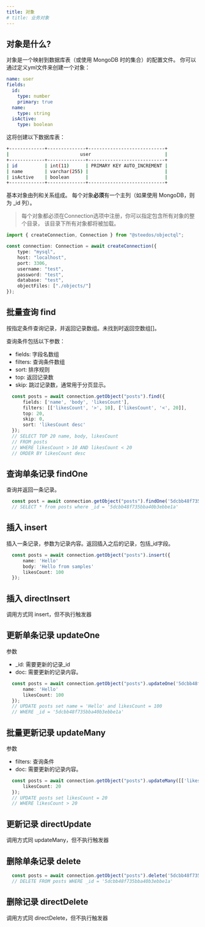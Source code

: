 ```yaml
---
title: 对象 
# title: 业务对象 
---
```


## 对象是什么?

对象是一个映射到数据库表（或使用 MongoDB 时的集合）的配置文件。
你可以通过定义yml文件来创建一个对象：

```yml
name: user
fields:
  id:
    type: number
    primary: true
  name:
    type: string
  isActive:
    type: boolean
```

这将创建以下数据库表：

```bash
+-------------+--------------+----------------------------+
|                          user                           |
+-------------+--------------+----------------------------+
| id          | int(11)      | PRIMARY KEY AUTO_INCREMENT |
| name        | varchar(255) |                            |
| isActive    | boolean      |                            |
+-------------+--------------+----------------------------+
```

基本对象由列和关系组成。
每个对象**必须**有一个主列（如果使用 MongoDB，则为 _id 列）。

> 每个对象都必须在Connection选项中注册，你可以指定包含所有对象的整个目录， 该目录下所有对象都将被加载。

```typescript
import { createConnection, Connection } from "@steedos/objectql";

const connection: Connection = await createConnection({
    type: "mysql",
    host: "localhost",
    port: 3306,
    username: "test",
    password: "test",
    database: "test",
    objectFiles: ["./objects/"]
});
```

## 批量查询 find

按指定条件查询记录，并返回记录数组。未找到时返回空数组[]。

查询条件包括以下参数：

- fields: 字段名数组
- filters: 查询条件数组
- sort: 排序规则
- top: 返回记录数
- skip: 跳过记录数，通常用于分页显示。

```typescript
  const posts = await connection.getObject("posts").find({
      fields: ['name', 'body', 'likesCount'],
      filters: [['likesCount', '>', 10], ['likesCount', '<', 20]],
      top: 20,
      skip: 0,
      sort: 'likesCount desc'
  });
  // SELECT TOP 20 name, body, likesCount
  // FROM posts
  // WHERE likesCount > 10 AND likesCount < 20
  // ORDER BY likesCount desc
```

## 查询单条记录 findOne

查询并返回一条记录。

```typescript
  const post = await connection.getObject("posts").findOne('5dcbb48f735bba40b3ebbe1a');
  // SELECT * from posts where _id = '5dcbb48f735bba40b3ebbe1a'
```

## 插入 insert

插入一条记录，参数为记录内容。返回插入之后的记录，包括_id字段。

```typescript
  const posts = await connection.getObject("posts").insert({
      name: 'Hello'
      body: 'Hello from samples'
      likesCount: 100
  });
```
## 插入 directInsert

调用方式同 insert，但不执行触发器

## 更新单条记录 updateOne

参数

- _id: 需要更新的记录_id
- doc: 需要更新的记录内容。

```typescript
  const posts = await connection.getObject("posts").updateOne('5dcbb48f735bba40b3ebbe1a', {
      name: 'Hello'
      likesCount: 100
  });
  // UPDATE posts set name = 'Hello' and likesCount = 100 
  // WHERE _id = '5dcbb48f735bba40b3ebbe1a'
```

## 批量更新记录 updateMany

参数

- filters: 查询条件
- doc: 需要更新的记录内容。

```typescript
  const posts = await connection.getObject("posts").updateMany([['likesCount', '>', '20']], {
      likesCount: 20
  });
  // UPDATE posts set likesCount = 20
  // WHERE likesCount > 20
```

## 更新记录 directUpdate
调用方式同 updateMany，但不执行触发器

## 删除单条记录 delete

```typescript
  const posts = await connection.getObject("posts").delete('5dcbb48f735bba40b3ebbe1a');
  // DELETE FROM posts WHERE _id = '5dcbb48f735bba40b3ebbe1a'
```

## 删除记录 directDelete
调用方式同 directDelete，但不执行触发器
